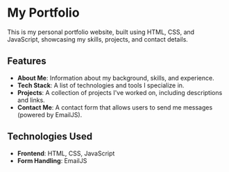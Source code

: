 # My Portfolio

This is my personal portfolio website, built using HTML, CSS, and JavaScript, showcasing my skills, projects, and contact details.

## Features
- **About Me**: Information about my background, skills, and experience.
- **Tech Stack**: A list of technologies and tools I specialize in.
- **Projects**: A collection of projects I've worked on, including descriptions and links.
- **Contact Me**: A contact form that allows users to send me messages (powered by EmailJS).

## Technologies Used
- **Frontend**: HTML, CSS, JavaScript
- **Form Handling**: EmailJS
